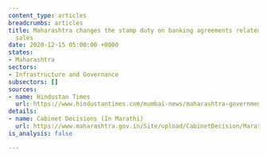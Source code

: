 ```yaml
---
content_type: articles
breadcrumbs: articles
title: Maharashtra changes the stamp duty on banking agreements related to property
  sales
date: 2020-12-15 05:00:00 +0000
states:
- Maharashtra
sectors:
- Infrastructure and Governance
subsectors: []
sources:
- name: Hindustan Times
  url: https://www.hindustantimes.com/mumbai-news/maharashtra-government-changes-stamp-duty-on-property-banking-agreements/story-e23q14HLO8LEizI64Y3hLL.html
details:
- name: Cabinet Decisions (In Marathi)
  url: https://www.maharashtra.gov.in/Site/upload/CabinetDecision/Marathi/09-12-2020%20Cabinet%20Decision%20(Meeting%20No.47).pdf
is_analysis: false

---
```

